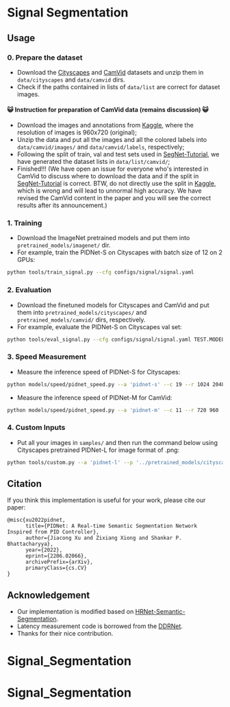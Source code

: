# Signal Segmentation

## Usage

### 0. Prepare the dataset

* Download the [Cityscapes](https://www.cityscapes-dataset.com/) and [CamVid](http://mi.eng.cam.ac.uk/research/projects/VideoRec/CamVid/) datasets and unzip them in `data/cityscapes` and `data/camvid` dirs.
* Check if the paths contained in lists of `data/list` are correct for dataset images.

#### :smiley_cat: Instruction for preparation of CamVid data (remains discussion) :smiley_cat:

* Download the images and annotations from [Kaggle](https://www.kaggle.com/datasets/carlolepelaars/camvid), where the resolution of images is 960x720 (original);
* Unzip the data and put all the images and all the colored labels into `data/camvid/images/` and `data/camvid/labels`, respectively;
* Following the split of train, val and test sets used in [SegNet-Tutorial](https://github.com/alexgkendall/SegNet-Tutorial), we have generated the dataset lists in `data/list/camvid/`;
* Finished!!! (We have open an issue for everyone who's interested in CamVid to discuss where to download the data and if the split in [SegNet-Tutorial](https://github.com/alexgkendall/SegNet-Tutorial) is correct. BTW, do not directly use the split in [Kaggle](https://www.kaggle.com/datasets/carlolepelaars/camvid), which is wrong and will lead to unnormal high accuracy. We have revised the CamVid content in the paper and you will see the correct results after its announcement.)
### 1. Training

* Download the ImageNet pretrained models and put them into `pretrained_models/imagenet/` dir.
* For example, train the PIDNet-S on Cityscapes with batch size of 12 on 2 GPUs:
````bash
python tools/train_signal.py --cfg configs/signal/signal.yaml
````

### 2. Evaluation

* Download the finetuned models for Cityscapes and CamVid and put them into `pretrained_models/cityscapes/` and `pretrained_models/camvid/` dirs, respectively.
* For example, evaluate the PIDNet-S on Cityscapes val set:
````bash
python tools/eval_signal.py --cfg configs/signal/signal.yaml TEST.MODEL_FILE output/signal/signal/best.pt
````

### 3. Speed Measurement

* Measure the inference speed of PIDNet-S for Cityscapes:
````bash
python models/speed/pidnet_speed.py --a 'pidnet-s' --c 19 --r 1024 2048
````
* Measure the inference speed of PIDNet-M for CamVid:
````bash
python models/speed/pidnet_speed.py --a 'pidnet-m' --c 11 --r 720 960
````

### 4. Custom Inputs

* Put all your images in `samples/` and then run the command below using Cityscapes pretrained PIDNet-L for image format of .png:
````bash
python tools/custom.py --a 'pidnet-l' --p '../pretrained_models/cityscapes/PIDNet_L_Cityscapes_test.pt' --t '.png'
````

## Citation

If you think this implementation is useful for your work, please cite our paper:
```
@misc{xu2022pidnet,
      title={PIDNet: A Real-time Semantic Segmentation Network Inspired from PID Controller}, 
      author={Jiacong Xu and Zixiang Xiong and Shankar P. Bhattacharyya},
      year={2022},
      eprint={2206.02066},
      archivePrefix={arXiv},
      primaryClass={cs.CV}
}
```

## Acknowledgement

* Our implementation is modified based on [HRNet-Semantic-Segmentation](https://github.com/HRNet/HRNet-Semantic-Segmentation).
* Latency measurement code is borrowed from the [DDRNet](https://github.com/ydhongHIT/DDRNet).
* Thanks for their nice contribution.

# Signal_Segmentation
# Signal_Segmentation
